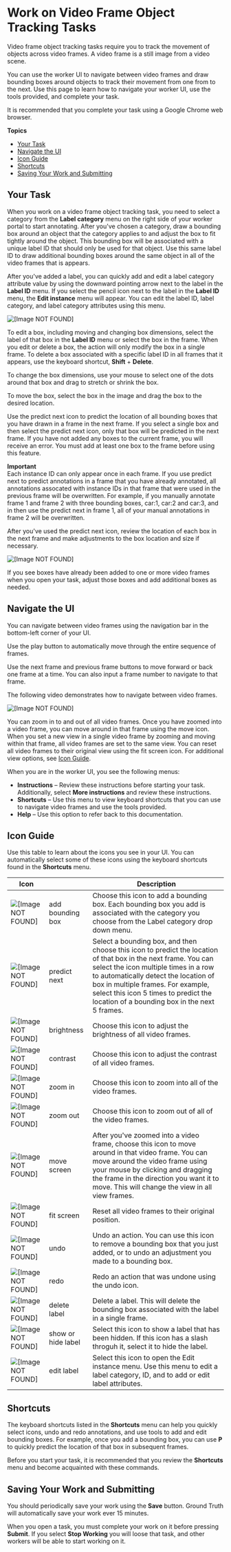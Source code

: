 # Work on Video Frame Object Tracking Tasks<a name="sms-video-ot-worker-instructions"></a>

Video frame object tracking tasks require you to track the movement of objects across video frames\. A video frame is a still image from a video scene\.

You can use the worker UI to navigate between video frames and draw bounding boxes around objects to track their movement from one from to the next\. Use this page to learn how to navigate your worker UI, use the tools provided, and complete your task\. 

It is recommended that you complete your task using a Google Chrome web browser\. 

**Topics**
+ [Your Task](#sms-video-worker-instructions-ot-task)
+ [Navigate the UI](#sms-video-worker-instructions-worker-ui-ot)
+ [Icon Guide](#sms-video-worker-instructions-ot-icons)
+ [Shortcuts](#sms-video-worker-instructions-ot-hot-keys)
+ [Saving Your Work and Submitting](#sms-video-worker-instructions-saving-work-ot)

## Your Task<a name="sms-video-worker-instructions-ot-task"></a>

When you work on a video frame object tracking task, you need to select a category from the **Label category** menu on the right side of your worker portal to start annotating\. After you've chosen a category, draw a bounding box around an object that the category applies to and adjust the box to fit tightly around the object\. This bounding box will be associated with a unique label ID that should only be used for that object\. Use this same label ID to draw additional bounding boxes around the same object in all of the video frames that is appears\. 

After you've added a label, you can quickly add and edit a label category attribute value by using the downward pointing arrow next to the label in the **Label ID** menu\. If you select the pencil icon next to the label in the **Label ID** menu, the **Edit instance** menu will appear\. You can edit the label ID, label category, and label category attributes using this menu\. 

![\[Image NOT FOUND\]](http://docs.aws.amazon.com/sagemaker/latest/dg/images/sms/video/ot_video_attribute.gif)

To edit a box, including moving and changing box dimensions, select the label of that box in the **Label ID** menu or select the box in the frame\. When you edit or delete a box, the action will only modify the box in a single frame\. To delete a box associated with a specific label ID in all frames that it appears, use the keyboard shortcut, **Shift** \+ **Delete**\. 

To change the box dimensions, use your mouse to select one of the dots around that box and drag to stretch or shrink the box\. 

To move the box, select the box in the image and drag the box to the desired location\. 

Use the predict next icon to predict the location of all bounding boxes that you have drawn in a frame in the next frame\. If you select a single box and then select the predict next icon, only that box will be predicted in the next frame\. If you have not added any boxes to the current frame, you will receive an error\. You must add at least one box to the frame before using this feature\. 

**Important**  
Each instance ID can only appear once in each frame\. If you use predict next to predict annotations in a frame that you have already annotated, all annotations assocated with instance IDs in that frame that were used in the previous frame will be overwritten\. For example, if you manually annotate frame 1 and frame 2 with three bounding boxes, car:1, car:2 and car:3, and in then use the predict next in frame 1, all of your manual annotations in frame 2 will be overwritten\. 

After you've used the predict next icon, review the location of each box in the next frame and make adjustments to the box location and size if necessary\. 

![\[Image NOT FOUND\]](http://docs.aws.amazon.com/sagemaker/latest/dg/images/sms/video/ot_predict_next.gif)

If you see boxes have already been added to one or more video frames when you open your task, adjust those boxes and add additional boxes as needed\. 

## Navigate the UI<a name="sms-video-worker-instructions-worker-ui-ot"></a>

You can navigate between video frames using the navigation bar in the bottom\-left corner of your UI\. 

Use the play button to automatically move through the entire sequence of frames\. 

Use the next frame and previous frame buttons to move forward or back one frame at a time\. You can also input a frame number to navigate to that frame\. 

The following video demonstrates how to navigate between video frames\. 

![\[Image NOT FOUND\]](http://docs.aws.amazon.com/sagemaker/latest/dg/images/sms/video/nav_video_ui.gif)

You can zoom in to and out of all video frames\. Once you have zoomed into a video frame, you can move around in that frame using the move icon\. When you set a new view in a single video frame by zooming and moving within that frame, all video frames are set to the same view\. You can reset all video frames to their original view using the fit screen icon\. For additional view options, see [Icon Guide](#sms-video-worker-instructions-ot-icons)\. 

When you are in the worker UI, you see the following menus:
+ **Instructions** – Review these instructions before starting your task\. Additionally, select **More instructions** and review these instructions\. 
+ **Shortcuts** – Use this menu to view keyboard shortcuts that you can use to navigate video frames and use the tools provided\. 
+ **Help** – Use this option to refer back to this documentation\. 

## Icon Guide<a name="sms-video-worker-instructions-ot-icons"></a>

Use this table to learn about the icons you see in your UI\. You can automatically select some of these icons using the keyboard shortcuts found in the **Shortcuts** menu\. 


| Icon |  | Description | 
| --- | --- | --- | 
|  ![\[Image NOT FOUND\]](http://docs.aws.amazon.com/sagemaker/latest/dg/images/sms/video/Bounding%20Box.png)  |  add bounding box  |  Choose this icon to add a bounding box\. Each bounding box you add is associated with the category you choose from the Label category drop down menu\.   | 
|  ![\[Image NOT FOUND\]](http://docs.aws.amazon.com/sagemaker/latest/dg/images/sms/video/PredictNext.png)  |  predict next  |  Select a bounding box, and then choose this icon to predict the location of that box in the next frame\. You can select the icon multiple times in a row to automatically detect the location of box in multiple frames\. For example, select this icon 5 times to predict the location of a bounding box in the next 5 frames\.   | 
|  ![\[Image NOT FOUND\]](http://docs.aws.amazon.com/sagemaker/latest/dg/images/sms/video/Brightness.png)  |  brightness  |  Choose this icon to adjust the brightness of all video frames\.   | 
|  ![\[Image NOT FOUND\]](http://docs.aws.amazon.com/sagemaker/latest/dg/images/sms/video/Contrast.png)  |  contrast  |  Choose this icon to adjust the contrast of all video frames\.   | 
|  ![\[Image NOT FOUND\]](http://docs.aws.amazon.com/sagemaker/latest/dg/images/sms/video/Zoom-in.png)  |  zoom in  |  Choose this icon to zoom into all of the video frames\.  | 
|  ![\[Image NOT FOUND\]](http://docs.aws.amazon.com/sagemaker/latest/dg/images/sms/video/Zoom-out.png)  |  zoom out  |  Choose this icon to zoom out of all of the video frames\.   | 
|  ![\[Image NOT FOUND\]](http://docs.aws.amazon.com/sagemaker/latest/dg/images/sms/video/Move.png)  |  move screen  |  After you've zoomed into a video frame, choose this icon to move around in that video frame\. You can move around the video frame using your mouse by clicking and dragging the frame in the direction you want it to move\. This will change the view in all view frames\.  | 
|  ![\[Image NOT FOUND\]](http://docs.aws.amazon.com/sagemaker/latest/dg/images/sms/video/Fit%20screen.png)  | fit screen |  Reset all video frames to their original position\.   | 
|  ![\[Image NOT FOUND\]](http://docs.aws.amazon.com/sagemaker/latest/dg/images/sms/video/Undo.png)  | undo |  Undo an action\. You can use this icon to remove a bounding box that you just added, or to undo an adjustment you made to a bounding box\.   | 
|  ![\[Image NOT FOUND\]](http://docs.aws.amazon.com/sagemaker/latest/dg/images/sms/video/Redo.png)  | redo | Redo an action that was undone using the undo icon\. | 
|  ![\[Image NOT FOUND\]](http://docs.aws.amazon.com/sagemaker/latest/dg/images/sms/video/Delete.png)  | delete label | Delete a label\. This will delete the bounding box associated with the label in a single frame\.  | 
|  ![\[Image NOT FOUND\]](http://docs.aws.amazon.com/sagemaker/latest/dg/images/sms/video/Show:Hide.png)  | show or hide label | Select this icon to show a label that has been hidden\. If this icon has a slash throguh it, select it to hide the label\.  | 
|  ![\[Image NOT FOUND\]](http://docs.aws.amazon.com/sagemaker/latest/dg/images/sms/video/Edit.png)  | edit label | Select this icon to open the Edit instance menu\. Use this menu to edit a label category, ID, and to add or edit label attributes\.  | 

## Shortcuts<a name="sms-video-worker-instructions-ot-hot-keys"></a>

The keyboard shortcuts listed in the **Shortcuts** menu can help you quickly select icons, undo and redo annotations, and use tools to add and edit bounding boxes\. For example, once you add a bounding box, you can use **P** to quickly predict the location of that box in subsequent frames\. 

Before you start your task, it is recommended that you review the **Shortcuts** menu and become acquainted with these commands\.

## Saving Your Work and Submitting<a name="sms-video-worker-instructions-saving-work-ot"></a>

You should periodically save your work using the **Save** button\. Ground Truth will automatically save your work ever 15 minutes\. 

When you open a task, you must complete your work on it before pressing **Submit**\. If you select **Stop Working** you will loose that task, and other workers will be able to start working on it\. 